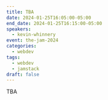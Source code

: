 ```yaml
---
title: TBA
date: 2024-01-25T16:05:00-05:00
end_date: 2024-01-25T16:15:00-05:00
speakers:
  - kevin-whinnery
event: the-jam-2024
categories:
  - webdev
tags:
  - webdev
  - jamstack
draft: false
---
```


TBA